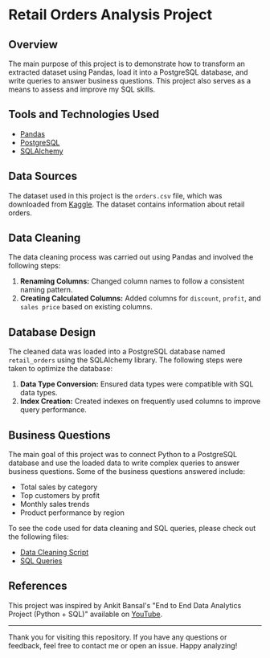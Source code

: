 
# Retail Orders Analysis Project

## Overview
The main purpose of this project is to demonstrate how to transform an extracted dataset using Pandas, load it into a PostgreSQL database, and write queries to answer business questions. This project also serves as a means to assess and improve my SQL skills.

## Tools and Technologies Used
- [Pandas](https://pandas.pydata.org/)
- [PostgreSQL](https://www.postgresql.org/)
- [SQLAlchemy](https://www.sqlalchemy.org/)

## Data Sources
The dataset used in this project is the `orders.csv` file, which was downloaded from [Kaggle](https://www.kaggle.com/). The dataset contains information about retail orders.

## Data Cleaning
The data cleaning process was carried out using Pandas and involved the following steps:
1. **Renaming Columns:** Changed column names to follow a consistent naming pattern.
2. **Creating Calculated Columns:** Added columns for `discount`, `profit`, and `sales price` based on existing columns.

## Database Design
The cleaned data was loaded into a PostgreSQL database named `retail_orders` using the SQLAlchemy library. The following steps were taken to optimize the database:
1. **Data Type Conversion:** Ensured data types were compatible with SQL data types.
2. **Index Creation:** Created indexes on frequently used columns to improve query performance.

## Business Questions
The main goal of this project was to connect Python to a PostgreSQL database and use the loaded data to write complex queries to answer business questions. Some of the business questions answered include:
- Total sales by category
- Top customers by profit
- Monthly sales trends
- Product performance by region

To see the code used for data cleaning and SQL queries, please check out the following files:
- [Data Cleaning Script](scripts/data_cleaning.py)
- [SQL Queries](scripts/database_queries.sql)

## References
This project was inspired by Ankit Bansal's "End to End Data Analytics Project (Python + SQL)" available on [YouTube](https://www.youtube.com/).

---

Thank you for visiting this repository. If you have any questions or feedback, feel free to contact me or open an issue. Happy analyzing!
